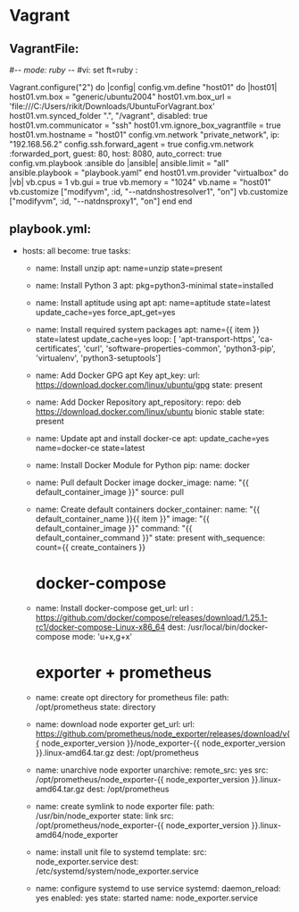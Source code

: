 # Vagrant
## VagrantFile:

#-*- mode: ruby -*-
#vi: set ft=ruby :

Vagrant.configure("2") do |config|
  config.vm.define "host01" do |host01|
   host01.vm.box = "generic/ubuntu2004"
   host01.vm.box_url = 'file:///C:/Users/rikit/Downloads/UbuntuForVagrant.box'
   host01.vm.synced_folder ".", "/vagrant", disabled: true
   host01.vm.communicator = "ssh"
   host01.vm.ignore_box_vagrantfile = true
   host01.vm.hostname = "host01"
  config.vm.network "private_network", ip: "192.168.56.2"
  config.ssh.forward_agent = true
  config.vm.network :forwarded_port, guest: 80, host: 8080,
    auto_correct: true
  config.vm.playbook :ansible do |ansible|
    ansible.limit = "all"
    ansible.playbook = "playbook.yaml"
  end
   host01.vm.provider "virtualbox" do |vb|
    vb.cpus = 1
	vb.gui = true
	vb.memory = "1024"
	vb.name = "host01"
	vb.customize ["modifyvm", :id, "--natdnshostresolver1", "on"]
    vb.customize ["modifyvm", :id, "--natdnsproxy1", "on"]
   end
end



## playbook.yml:

- hosts: all
  become: true
  tasks:
    - name: Install unzip
     apt: name=unzip state=present
     - name: Install Python 3
     apt: pkg=python3-minimal state=installed

    - name: Install aptitude using apt
      apt: name=aptitude state=latest update_cache=yes force_apt_get=yes

    - name: Install required system packages
      apt: name={{ item }} state=latest update_cache=yes
      loop: [ 'apt-transport-https', 'ca-certificates', 'curl', 'software-properties-common', 'python3-pip', 'virtualenv', 'python3-setuptools']

    - name: Add Docker GPG apt Key
      apt_key:
        url: https://download.docker.com/linux/ubuntu/gpg
        state: present

    - name: Add Docker Repository
      apt_repository:
        repo: deb https://download.docker.com/linux/ubuntu bionic stable
        state: present

    - name: Update apt and install docker-ce
      apt: update_cache=yes name=docker-ce state=latest

    - name: Install Docker Module for Python
      pip:
        name: docker

    - name: Pull default Docker image
      docker_image:
        name: "{{ default_container_image }}"
        source: pull

    - name: Create default containers
      docker_container:
        name: "{{ default_container_name }}{{ item }}"
        image: "{{ default_container_image }}"
        command: "{{ default_container_command }}"
        state: present
      with_sequence: count={{ create_containers }}
      #  docker-compose
    - name: Install docker-compose
      get_url: 
      url : https://github.com/docker/compose/releases/download/1.25.1-rc1/docker-compose-Linux-x86_64
      dest: /usr/local/bin/docker-compose
      mode: 'u+x,g+x'
      #  exporter + prometheus
    - name: create opt directory for prometheus
      file:
        path: /opt/prometheus
        state: directory
    - name: download node exporter
      get_url:
        url: https://github.com/prometheus/node_exporter/releases/download/v{{ node_exporter_version }}/node_exporter-{{ node_exporter_version }}.linux-amd64.tar.gz
        dest: /opt/prometheus
    - name: unarchive node exporter
      unarchive:
        remote_src: yes
        src: /opt/prometheus/node_exporter-{{ node_exporter_version }}.linux-amd64.tar.gz
        dest: /opt/prometheus
    - name: create symlink to node exporter
      file:
        path: /usr/bin/node_exporter
        state: link
        src: /opt/prometheus/node_exporter-{{ node_exporter_version }}.linux-amd64/node_exporter
    - name: install unit file to systemd
      template:
        src: node_exporter.service
        dest: /etc/systemd/system/node_exporter.service
    - name: configure systemd to use service
      systemd:
        daemon_reload: yes
        enabled: yes
        state: started
        name: node_exporter.service
